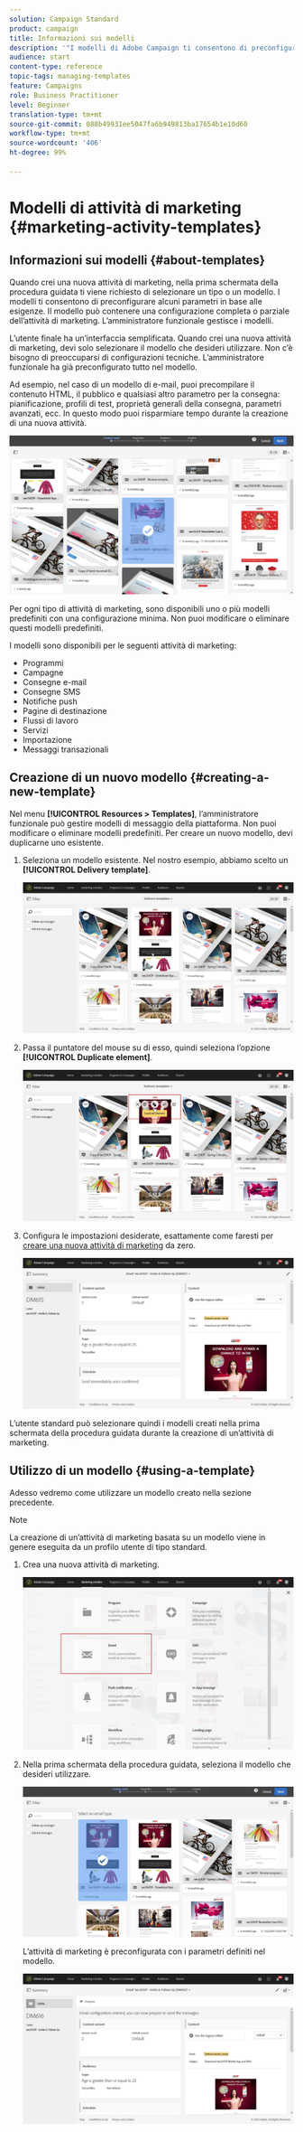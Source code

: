 ```yaml
---
solution: Campaign Standard
product: campaign
title: Informazioni sui modelli
description: '"I modelli di Adobe Campaign ti consentono di preconfigurare i parametri in base alle esigenze: i modelli possono contenere una configurazione completa o parziale dell’attività di marketing, per semplificare l’utilizzo di Adobe Campaign per gli utenti finali non tecnici".'
audience: start
content-type: reference
topic-tags: managing-templates
feature: Campaigns
role: Business Practitioner
level: Beginner
translation-type: tm+mt
source-git-commit: 088b49931ee5047fa6b949813ba17654b1e10d60
workflow-type: tm+mt
source-wordcount: '406'
ht-degree: 99%

---
```



# Modelli di attività di marketing {#marketing-activity-templates}

## Informazioni sui modelli {#about-templates}

Quando crei una nuova attività di marketing, nella prima schermata della procedura guidata ti viene richiesto di selezionare un tipo o un modello. I modelli ti consentono di preconfigurare alcuni parametri in base alle esigenze. Il modello può contenere una configurazione completa o parziale dell’attività di marketing. L’amministratore funzionale gestisce i modelli.

L’utente finale ha un’interfaccia semplificata. Quando crei una nuova attività di marketing, devi solo selezionare il modello che desideri utilizzare. Non c’è bisogno di preoccuparsi di configurazioni tecniche. L’amministratore funzionale ha già preconfigurato tutto nel modello.

Ad esempio, nel caso di un modello di e-mail, puoi precompilare il contenuto HTML, il pubblico e qualsiasi altro parametro per la consegna: pianificazione, profili di test, proprietà generali della consegna, parametri avanzati, ecc. In questo modo puoi risparmiare tempo durante la creazione di una nuova attività.

![](assets/template_1.png)

Per ogni tipo di attività di marketing, sono disponibili uno o più modelli predefiniti con una configurazione minima. Non puoi modificare o eliminare questi modelli predefiniti.

I modelli sono disponibili per le seguenti attività di marketing:

* Programmi
* Campagne
* Consegne e-mail
* Consegne SMS
* Notifiche push
* Pagine di destinazione
* Flussi di lavoro
* Servizi
* Importazione
* Messaggi transazionali

## Creazione di un nuovo modello {#creating-a-new-template}

Nel menu **[!UICONTROL Resources > Templates]**, l’amministratore funzionale può gestire modelli di messaggio della piattaforma. Non puoi modificare o eliminare modelli predefiniti. Per creare un nuovo modello, devi duplicarne uno esistente.

1. Seleziona un modello esistente. Nel nostro esempio, abbiamo scelto un **[!UICONTROL Delivery template]**.

   ![](assets/template_2.png)

1. Passa il puntatore del mouse su di esso, quindi seleziona l’opzione **[!UICONTROL Duplicate element]**.

   ![](assets/template_3.png)

1. Configura le impostazioni desiderate, esattamente come faresti per [creare una nuova attività di marketing](../../start/using/marketing-activities.md#creating-a-marketing-activity) da zero.

   ![](assets/template_4.png)

L’utente standard può selezionare quindi i modelli creati nella prima schermata della procedura guidata durante la creazione di un’attività di marketing.

## Utilizzo di un modello {#using-a-template}

Adesso vedremo come utilizzare un modello creato nella sezione precedente.

>[!NOTE]
>
>La creazione di un’attività di marketing basata su un modello viene in genere eseguita da un profilo utente di tipo standard.

1. Crea una nuova attività di marketing.

   ![](assets/template_5.png)

1. Nella prima schermata della procedura guidata, seleziona il modello che desideri utilizzare.

   ![](assets/template_6.png)

   L’attività di marketing è preconfigurata con i parametri definiti nel modello.

   ![](assets/template_7.png)
